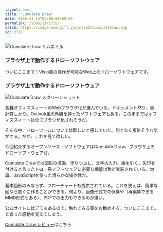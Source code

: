 ```yaml
---
layout: post
title: "Cumulate Draw"
date: 2006-11-14T09:00:00+09:00
permalink: /2006/11/2715/
catch: https://image.moongift.jp/intro2/cumulatedraw.png
id: 2715
---
```

 ![Cumulate Draw サムネイル](https://image.moongift.jp/intro2/cumulatedraw.t.png "Cumulate Draw サムネイル")
  

### ブラウザ上で動作するドローソフトウェア
  
ついにここまで！Visio風の操作が可能なWeb上のドローソフトウェアです。  
<!--more-->  

### ブラウザ上で動作するドローソフトウェア
  

![Cumulate Draw スクリーンショット](https://image.moongift.jp/intro2/cumulatedraw.png "Cumulate Draw スクリーンショット")

  

各種オフィススィートのWebブラウザ化が進んでいる。ドキュメント然り、表計算しかり。Outlook風の外観を持ったソフトウェアもある。このままではオフィススィートは全てブラウザ化されそうだ。

  

そんな中、ドローツールについては難しいと感じていた。何となく複雑そうな気がする。だが、これを見て欲しい。

  

今回紹介するオープンソース・ソフトウェアはCumulate Draw、ブラウザ上のドローソフトウェアだ。

  

Cumulate Drawでは図形の描画、塗りつぶし、文字の入力、線を引く、矢印を付けると言ったドロー系ソフトウェアに必要な機能は殆ど実装されている。勿論、JavaScriptを使った滑らかな操作性だ。

  

基本図形のみならず、フローチャートも提供されている。これを使えば、簡単な図なら直ぐに作ることができる。何より、画像形式での保存や（再編集できるMMD形式もある）、PDFでの出力もできるのが凄い。

  

公式サイトにはデモもあるので、触れてみる事をお勧めする。ついにここまで…と言った感動を覚えてしまう。

  

[Cumulate Draw レビュー](http://oss.moongift.jp/review/i-2716.html)はこちら

